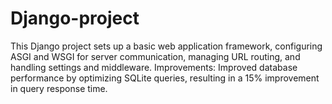 # Django-project
 This Django project sets up a basic web application framework, configuring ASGI and WSGI for server communication, managing URL routing, and handling settings and middleware. Improvements: Improved database performance by optimizing SQLite queries, resulting in a 15% improvement in query response time. 

